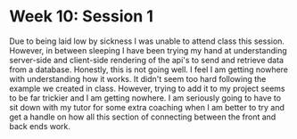 # Week 10: Session 1

Due to being laid low by sickness I was unable to attend class this session. However, in between sleeping I have been trying my hand at understanding server-side
and client-side rendering of the api's to send and retrieve data from a database. 
Honestly, this is not going well. I feel I am getting nowhere with understanding how it works. It didn't seem too hard following the example we created in class. 
However, trying to add it to my project seems to be far trickier and I am getting nowhere. I am seriously going to have to sit down with my tutor for some extra 
coaching when I am better to try and get a handle on how all this section of connecting between the front and back ends work.